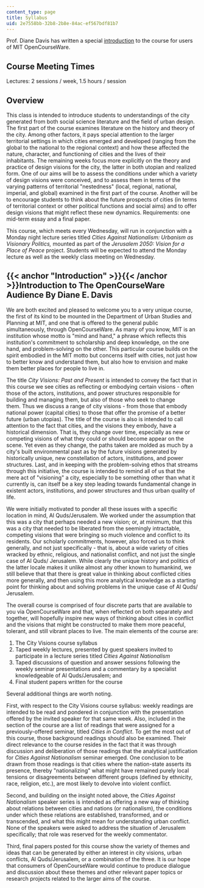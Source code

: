 ```yaml
---
content_type: page
title: Syllabus
uid: 2e7558bb-32b8-2b8e-84ac-ef567bdf81b7
---
```


Prof. Diane Davis has written a special [introduction](#Introduction) to the course for users of MIT OpenCourseWare.

Course Meeting Times
--------------------

Lectures: 2 sessions / week, 1.5 hours / session

Overview
--------

This class is intended to introduce students to understandings of the city generated from both social science literature and the field of urban design. The first part of the course examines literature on the history and theory of the city. Among other factors, it pays special attention to the larger territorial settings in which cities emerged and developed (ranging from the global to the national to the regional context) and how these affected the nature, character, and functioning of cities and the lives of their inhabitants. The remaining weeks focus more explicitly on the theory and practice of design visions for the city, the latter in both utopian and realized form. One of our aims will be to assess the conditions under which a variety of design visions were conceived, and to assess them in terms of the varying patterns of territorial "nestedness" (local, regional, national, imperial, and global) examined in the first part of the course. Another will be to encourage students to think about the future prospects of cities (in terms of territorial context or other political functions and social aims) and to offer design visions that might reflect these new dynamics. Requirements: one mid-term essay and a final paper.

This course, which meets every Wednesday, will run in conjunction with a Monday night lecture series titled _Cities Against Nationalism: Urbanism as Visionary Politics,_ mounted as part of the _Jerusalem 2050: Vision for a Place of Peace_ project. Students will be expected to attend the Monday lecture as well as the weekly class meeting on Wednesday.

{{< anchor "Introduction" >}}{{< /anchor >}}Introduction to The OpenCourseWare Audience By Diane E. Davis
---------------------------------------------------------------------------------------------------------

We are both excited and pleased to welcome you to a very unique course, the first of its kind to be mounted in the Department of Urban Studies and Planning at MIT, and one that is offered to the general public simultaneously, through OpenCourseWare. As many of you know, MIT is an institution whose motto is "mind and hand," a phrase which reflects this institution's commitment to scholarship and deep knowledge, on the one hand, and problem-solving on the other. This particular course builds on the spirit embodied in the MIT motto but concerns itself with cities, not just how to better know and understand them, but also how to envision and make them better places for people to live in.

The title _City Visions: Past and Present_ is intended to convey the fact that in this course we see cities as reflecting or embodying certain visions - often those of the actors, institutions, and power structures responsible for building and managing them, but also of those who seek to change them. Thus we discuss a range of city visions - from those that embody national power (capital cities) to those that offer the promise of a better future (urban utopias). The title of the course is also is intended to call attention to the fact that cities, and the visions they embody, have a historical dimension. That is, they change over time, especially as new or competing visions of what they could or should become appear on the scene. Yet even as they change, the paths taken are molded as much by a city's built environmental past as by the future visions generated by historically unique, new constellation of actors, institutions, and power structures. Last, and in keeping with the problem-solving ethos that streams through this initiative, the course is intended to remind all of us that the mere act of "visioning" a city, especially to be something other than what it currently is, can itself be a key step leading towards fundamental change in existent actors, institutions, and power structures and thus urban quality of life.

We were initially motivated to ponder all these issues with a specific location in mind, Al Quds/Jerusalem. We worked under the assumption that this was a city that perhaps needed a new vision; or, at minimum, that this was a city that needed to be liberated from the seemingly intractable, competing visions that were bringing so much violence and conflict to its residents. Our scholarly commitments, however, also forced us to think generally, and not just specifically - that is, about a wide variety of cities wracked by ethnic, religious, and nationalist conflict, and not just the single case of Al Quds/ Jerusalem. While clearly the unique history and politics of the latter locale makes it unlike almost any other known to humankind, we still believe that that there is great value in thinking about conflicted cities more generally, and then using this more analytical knowledge as a starting point for thinking about and solving problems in the unique case of Al Quds/ Jerusalem.

The overall course is comprised of four discrete parts that are available to you via OpenCourseWare and that, when reflected on both separately and together, will hopefully inspire new ways of thinking about cities in conflict and the visions that might be constructed to make them more peaceful, tolerant, and still vibrant places to live. The main elements of the course are:

1.  The City Visions course syllabus
2.  Taped weekly lectures, presented by guest speakers invited to participate in a lecture series titled _Cities Against Nationalism_
3.  Taped discussions of question and answer sessions following the weekly seminar presentations and a commentary by a specialist knowledgeable of Al Quds/Jerusalem; and
4.  Final student papers written for the course

Several additional things are worth noting.

First, with respect to the City Visions course syllabus: weekly readings are intended to be read and pondered in conjunction with the presentation offered by the invited speaker for that same week. Also, included in the section of the course are a list of readings that were assigned for a previously-offered seminar, titled _Cities in Conflict_. To get the most out of this course, those background readings should also be examined. Their direct relevance to the course resides in the fact that it was through discussion and deliberation of those readings that the analytical justification for _Cities Against Nationalism_ seminar emerged. One conclusion to be drawn from those readings is that cities where the nation-state asserts its presence, thereby "nationalizing" what might have remained purely local tensions or disagreements between different groups (defined by ethnicity, race, religion, etc.), are most likely to devolve into violent conflict.

Second, and building on the insight noted above, the _Cities Against Nationalism_ speaker series is intended as offering a new way of thinking about relations between cities and nations (or nationalism), the conditions under which these relations are established, transformed, and or transcended, and what this might mean for understanding urban conflict. None of the speakers were asked to address the situation of Jerusalem specifically; that role was reserved for the weekly commentator.

Third, final papers posted for this course show the variety of themes and ideas that can be generated by either an interest in city visions, urban conflicts, Al Quds/Jerusalem, or a combination of the three. It is our hope that consumers of OpenCourseWare would continue to produce dialogue and discussion about these themes and other relevant paper topics or research projects related to the larger aims of the course.